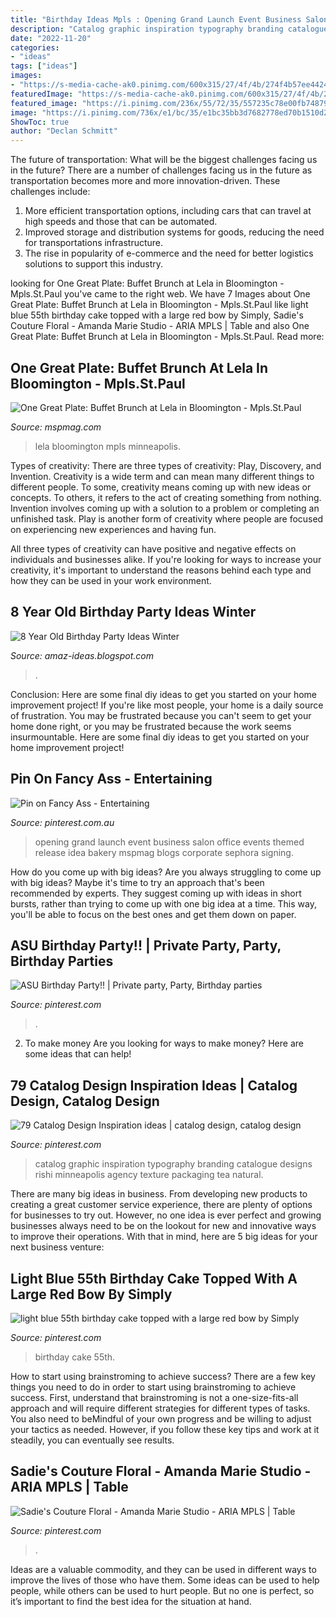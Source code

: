 ```yaml
---
title: "Birthday Ideas Mpls : Opening Grand Launch Event Business Salon Office Events Themed Release Idea Bakery Mspmag Blogs Corporate Sephora Signing"
description: "Catalog graphic inspiration typography branding catalogue designs rishi minneapolis agency texture packaging tea natural"
date: "2022-11-20"
categories:
- "ideas"
tags: ["ideas"]
images:
- "https://s-media-cache-ak0.pinimg.com/600x315/27/4f/4b/274f4b57ee44246545bc04a30bc7aeeb.jpg"
featuredImage: "https://s-media-cache-ak0.pinimg.com/600x315/27/4f/4b/274f4b57ee44246545bc04a30bc7aeeb.jpg"
featured_image: "https://i.pinimg.com/236x/55/72/35/557235c78e00fb74879be4e07f288bd1--catalogue-layout-catalog-design.jpg"
image: "https://i.pinimg.com/736x/e1/bc/35/e1bc35bb3d7682778ed70b1510d2e537--asu-flip.jpg"
ShowToc: true
author: "Declan Schmitt"
---
```



The future of transportation: What will be the biggest challenges facing us in the future?
There are a number of challenges facing us in the future as transportation becomes more and more innovation-driven. These challenges include: 
1) More efficient transportation options, including cars that can travel at high speeds and those that can be automated.
2) Improved storage and distribution systems for goods, reducing the need for transportations infrastructure. 
3) The rise in popularity of e-commerce and the need for better logistics solutions to support this industry.

	

		
looking for One Great Plate: Buffet Brunch at Lela in Bloomington - Mpls.St.Paul you've came to the right web. We have 7 Images about One Great Plate: Buffet Brunch at Lela in Bloomington - Mpls.St.Paul like light blue 55th birthday cake topped with a large red bow by Simply, Sadie&#039;s Couture Floral - Amanda Marie Studio - ARIA MPLS | Table and also One Great Plate: Buffet Brunch at Lela in Bloomington - Mpls.St.Paul. Read more:
		
    
## One Great Plate: Buffet Brunch At Lela In Bloomington - Mpls.St.Paul

<img loading=lazy src="http://mspmag.com/downloads/40703/download/Brunch-buffet-at-lela.jpg?cb=29ffb9cd4155e188f9fdb5ac0da2a294&amp;w=width&amp;h=height" onerror="this.onerror=null;this.src='https://tse3.mm.bing.net/th?id=OIP.IfZUGFJXhwGA1IFD83NizwHaFj&amp;pid=15.1';" alt="One Great Plate: Buffet Brunch at Lela in Bloomington - Mpls.St.Paul">

_Source: mspmag.com_

>lela bloomington mpls minneapolis. 

	

Types of creativity: There are three types of creativity: Play, Discovery, and Invention.
Creativity is a wide term and can mean many different things to different people. To some, creativity means coming up with new ideas or concepts. To others, it refers to the act of creating something from nothing.
Invention involves coming up with a solution to a problem or completing an unfinished task. Play is another form of creativity where people are focused on experiencing new experiences and having fun.

All three types of creativity can have positive and negative effects on individuals and businesses alike. If you're looking for ways to increase your creativity, it's important to understand the reasons behind each type and how they can be used in your work environment.

    
## 8 Year Old Birthday Party Ideas Winter

<img loading=lazy src="https://lh3.googleusercontent.com/proxy/Uqmyb7pd0ioWKX9Uhla_P3MbL7H4Px8V5afPYdRV9_HprmJk6Kj68UIYN0NgDuDpS73xU7IiYgJVLMsn6MbNtvo-a3gQ_MevjAR1RKhC8sYU486klKXgDB-Z8gU914NHINpAGrVm3YOlmXtGq8YFDTas8WOKWk_H=w1200-h630-p-k-no-nu" onerror="this.onerror=null;this.src='https://tse2.mm.bing.net/th?id=OIP.kZ81Kj1VLFZV9FK-AD1JNQHaHa&amp;pid=15.1';" alt="8 Year Old Birthday Party Ideas Winter">

_Source: amaz-ideas.blogspot.com_

>. 

	

Conclusion: Here are some final diy ideas to get you started on your home improvement project!
If you're like most people, your home is a daily source of frustration. You may be frustrated because you can't seem to get your home done right, or you may be frustrated because the work seems insurmountable. Here are some final diy ideas to get you started on your home improvement project!

    
## Pin On Fancy Ass - Entertaining

<img loading=lazy src="https://i.pinimg.com/originals/a9/d3/e4/a9d3e4a03188fba44d94492ad7166e65.jpg" onerror="this.onerror=null;this.src='https://tse4.mm.bing.net/th?id=OIP.yZpq6jbHJTeYgtfmodPuXgHaFj&amp;pid=15.1';" alt="Pin on Fancy Ass - Entertaining">

_Source: pinterest.com.au_

>opening grand launch event business salon office events themed release idea bakery mspmag blogs corporate sephora signing. 

	

How do you come up with big ideas?
Are you always struggling to come up with big ideas? Maybe it's time to try an approach that's been recommended by experts. They suggest coming up with ideas in short bursts, rather than trying to come up with one big idea at a time. This way, you'll be able to focus on the best ones and get them down on paper.

    
## ASU Birthday Party!! | Private Party, Party, Birthday Parties

<img loading=lazy src="https://i.pinimg.com/736x/e1/bc/35/e1bc35bb3d7682778ed70b1510d2e537--asu-flip.jpg" onerror="this.onerror=null;this.src='https://tse4.mm.bing.net/th?id=OIP.6DkK2UsLFta7k_m1FkAewQHaJ6&amp;pid=15.1';" alt="ASU Birthday Party!! | Private party, Party, Birthday parties">

_Source: pinterest.com_

>. 

	

2. To make money
Are you looking for ways to make money? Here are some ideas that can help!

    
## 79 Catalog Design Inspiration Ideas | Catalog Design, Catalog Design

<img loading=lazy src="https://i.pinimg.com/236x/55/72/35/557235c78e00fb74879be4e07f288bd1--catalogue-layout-catalog-design.jpg" onerror="this.onerror=null;this.src='https://tse4.mm.bing.net/th?id=OIP.f1ZlefWR_Il6I75lBUSiLQAAAA&amp;pid=15.1';" alt="79 Catalog Design Inspiration ideas | catalog design, catalog design">

_Source: pinterest.com_

>catalog graphic inspiration typography branding catalogue designs rishi minneapolis agency texture packaging tea natural. 

	

There are many big ideas in business. From developing new products to creating a great customer service experience, there are plenty of options for businesses to try out. However, no one idea is ever perfect and growing businesses always need to be on the lookout for new and innovative ways to improve their operations. With that in mind, here are 5 big ideas for your next business venture: 

    
## Light Blue 55th Birthday Cake Topped With A Large Red Bow By Simply

<img loading=lazy src="https://s-media-cache-ak0.pinimg.com/600x315/27/4f/4b/274f4b57ee44246545bc04a30bc7aeeb.jpg" onerror="this.onerror=null;this.src='https://tse1.mm.bing.net/th?id=OIP.91Wdg64IwHLrr01NqInMmwHaD4&amp;pid=15.1';" alt="light blue 55th birthday cake topped with a large red bow by Simply">

_Source: pinterest.com_

>birthday cake 55th. 

	

How to start using brainstroming to achieve success?
There are a few key things you need to do in order to start using brainstroming to achieve success. First, understand that brainstroming is not a one-size-fits-all approach and will require different strategies for different types of tasks. You also need to beMindful of your own progress and be willing to adjust your tactics as needed. However, if you follow these key tips and work at it steadily, you can eventually see results.

    
## Sadie&#039;s Couture Floral - Amanda Marie Studio - ARIA MPLS | Table

<img loading=lazy src="https://i.pinimg.com/originals/0c/9f/7c/0c9f7c85e80b2a7f0e07ed7fec03d691.jpg" onerror="this.onerror=null;this.src='https://tse2.mm.bing.net/th?id=OIP.S3_uPmFKXtXLbADzjWQWlAHaLG&amp;pid=15.1';" alt="Sadie&#039;s Couture Floral - Amanda Marie Studio - ARIA MPLS | Table">

_Source: pinterest.com_

>. 

	

Ideas are a valuable commodity, and they can be used in different ways to improve the lives of those who have them. Some ideas can be used to help people, while others can be used to hurt people. But no one is perfect, so it’s important to find the best idea for the situation at hand.

